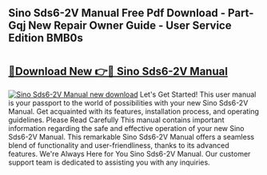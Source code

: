 ## Sino Sds6-2V Manual Free Pdf Download - Part-Gqj New Repair Owner Guide - User Service Edition BMB0s

# <h2><a href="http://cf12824.oget.top/?id=Sino+Sds6-2V+Manual">🔗Download New 👉🔴 Sino Sds6-2V Manual</a></h2>

[![Sino Sds6-2V Manual new download](https://i.imgur.com/5g1atiW.png)](http://cf12824.oget.top/?id=Sino+Sds6-2V+Manual)
Let's Get Started! This user manual is your passport to the world of possibilities with your new Sino Sds6-2V Manual. Get acquainted with its features, installation process, and operating guidelines. Please Read Carefully This manual contains important information regarding the safe and effective operation of your new Sino Sds6-2V Manual. This remarkable Sino Sds6-2V Manual offers a seamless blend of functionality and user-friendliness, thanks to its advanced features. We're Always Here for You Sino Sds6-2V Manual. Our customer support team is dedicated to assisting you with any inquiries.
